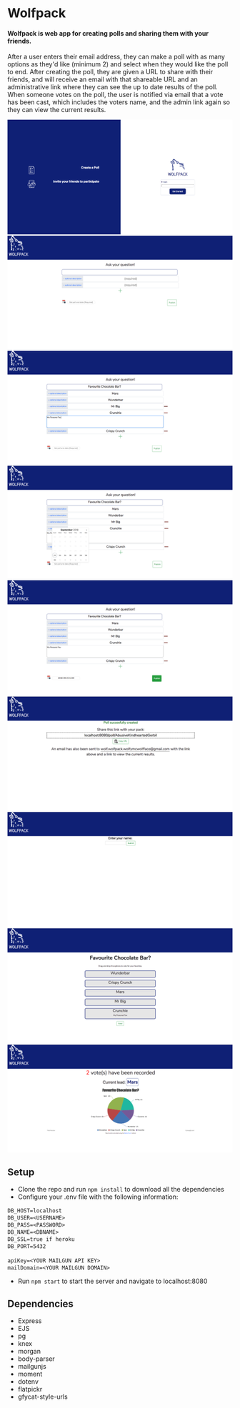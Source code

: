 # Wolfpack

#### Wolfpack is web app for creating polls and sharing them with your friends.
After a user enters their email address, they can make a poll with as many options as they'd like (minimum 2) and select when they would like the poll to end. After creating the poll, they are given a URL to share with their friends, and will receive an email with that shareable URL and an administrative link where they can see the up to date results of the poll. When someone votes on the poll, the user is notified via email that a vote has been cast, which includes the voters name, and the admin link again so they can view the current results.

!["Screen Shot of Main Page"](https://github.com/Thofeeq/Wolfpack/blob/master/public/images/Vote%20-%20Wolfpack_files/Main%20Login.png?raw=true)
!["Screen Shot of Poll Builder"](https://github.com/Thofeeq/Wolfpack/blob/master/public/images/Vote%20-%20Wolfpack_files/Poll%20Builder.png?raw=true)
!["Screen Shot of Poll Builder with Options and Optional Description"](https://github.com/Thofeeq/Wolfpack/blob/master/public/images/Vote%20-%20Wolfpack_files/Option%20Filled%20in%20Poll%20Builder.png?raw=true)
!["Screen Shot of Choose Expiry Date"](https://github.com/Thofeeq/Wolfpack/blob/master/public/images/Vote%20-%20Wolfpack_files/Choose%20Expiry%20Date.png?raw=true)
!["Screen Shot of Publish Poll Button Hover Effect"](https://github.com/Thofeeq/Wolfpack/blob/master/public/images/Vote%20-%20Wolfpack_files/Publish%20Poll.png?raw=true)
!["Screen Shot After Poll has been published"](https://github.com/Thofeeq/Wolfpack/blob/master/public/images/Vote%20-%20Wolfpack_files/After%20Poll%20Has%20been%20Published.png?raw=true)
!["Screen Shot of Vote Page Initial Load"](https://github.com/Thofeeq/Wolfpack/blob/master/public/images/Vote%20-%20Wolfpack_files/Vote%20Page%20Name%20input.png?raw=true)
!["Screen Shot of Vote Page Options"](https://github.com/Thofeeq/Wolfpack/blob/master/public/images/Vote%20-%20Wolfpack_files/Vote%20Page.png?raw=true)
!["Screen Shot of Resutls/Admin Page"](https://github.com/Thofeeq/Wolfpack/blob/master/public/images/Vote%20-%20Wolfpack_files/Results:admin%20Page.png?raw=true)



## Setup
- Clone the repo and run `npm install` to download all the dependencies
- Configure your .env file with the following information:
```
DB_HOST=localhost
DB_USER=<USERNAME>
DB_PASS=<PASSWORD>
DB_NAME=<DBNAME>
DB_SSL=true if heroku
DB_PORT=5432

apiKey=<YOUR MAILGUN API KEY>
mailDomain=<YOUR MAILGUN DOMAIN>
```
- Run `npm start` to start the server and navigate to localhost:8080


## Dependencies

- Express
- EJS
- pg
- knex
- morgan
- body-parser
- mailgunjs
- moment
- dotenv
- flatpickr
- gfycat-style-urls
